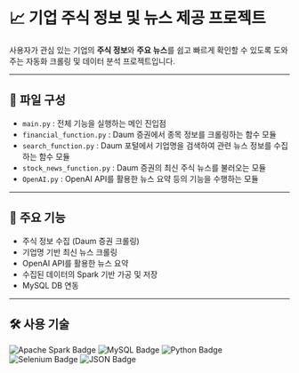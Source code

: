 # 📈 기업 주식 정보 및 뉴스 제공 프로젝트

사용자가 관심 있는 기업의 **주식 정보**와 **주요 뉴스**를 쉽고 빠르게 확인할 수 있도록 도와주는
자동화 크롤링 및 데이터 분석 프로젝트입니다.

---

## 📂 파일 구성

- `main.py` : 전체 기능을 실행하는 메인 진입점
- `financial_function.py` : Daum 증권에서 종목 정보를 크롤링하는 함수 모듈
- `search_function.py` : Daum 포털에서 기업명을 검색하여 관련 뉴스 정보를 수집하는 함수 모듈
- `stock_news_function.py` : Daum 증권의 최신 주식 뉴스를 불러오는 모듈
- `OpenAI.py` : OpenAI API를 활용한 뉴스 요약 등의 기능을 수행하는 모듈

---

## 📌 주요 기능

- 주식 정보 수집 (Daum 증권 크롤링)
- 기업명 기반 최신 뉴스 크롤링
- OpenAI API를 활용한 뉴스 요약
- 수집된 데이터의 Spark 기반 가공 및 저장
- MySQL DB 연동

---

## 🛠 사용 기술

<p align="left">
  <img src="https://img.shields.io/badge/Apache%20Spark-E25A1C?style=for-the-badge&logo=apachespark&logoColor=white" alt="Apache Spark Badge"/>
  <img src="https://img.shields.io/badge/MySQL-4479A1?style=for-the-badge&logo=mysql&logoColor=white" alt="MySQL Badge"/>
  <img src="https://img.shields.io/badge/Python-3776AB?style=for-the-badge&logo=python&logoColor=white" alt="Python Badge"/>
  <img src="https://img.shields.io/badge/Selenium-43B02A?style=for-the-badge&logo=selenium&logoColor=white" alt="Selenium Badge"/>
  <img src="https://img.shields.io/badge/JSON-000000?style=for-the-badge&logo=json&logoColor=white" alt="JSON Badge"/>
</p>

